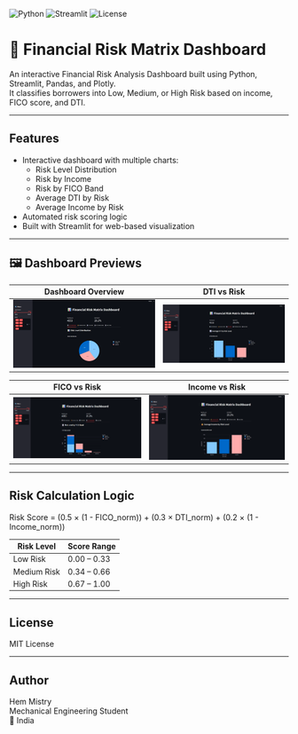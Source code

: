 ![Python](https://img.shields.io/badge/Python-3.10+-blue)
![Streamlit](https://img.shields.io/badge/Streamlit-Ready-brightgreen)
![License](https://img.shields.io/badge/License-MIT-green)

# 💼 Financial Risk Matrix Dashboard

An interactive Financial Risk Analysis Dashboard built using Python, Streamlit, Pandas, and Plotly.  
It classifies borrowers into Low, Medium, or High Risk based on income, FICO score, and DTI.

---

## Features

- Interactive dashboard with multiple charts:
  - Risk Level Distribution
  - Risk by Income
  - Risk by FICO Band
  - Average DTI by Risk
  - Average Income by Risk
- Automated risk scoring logic
- Built with Streamlit for web-based visualization

---

## 🖼️ Dashboard Previews

| Dashboard Overview | DTI vs Risk |
|------------------|-------------|
| ![Dashboard Overview](dashboard_overview.png) | ![DTI vs Risk](dtivsrisk.png) |

| FICO vs Risk | Income vs Risk |
|-------------|----------------|
| ![FICO vs Risk](ficobandvsrisk.png) | ![Income vs Risk](incomevsrisk.png) |


---

## Risk Calculation Logic

Risk Score = (0.5 × (1 - FICO_norm)) + (0.3 × DTI_norm) + (0.2 × (1 - Income_norm))


| Risk Level   | Score Range |
|--------------|------------|
| Low Risk     | 0.00 – 0.33 |
| Medium Risk  | 0.34 – 0.66 |
| High Risk    | 0.67 – 1.00 |

---

## License

MIT License

---

## Author

Hem Mistry  
Mechanical Engineering Student  
📍 India
